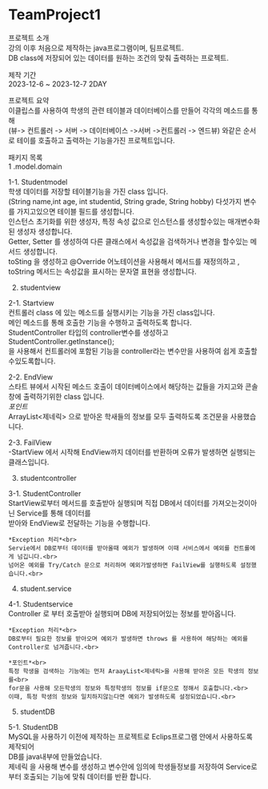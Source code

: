 # TeamProject1
프로젝트 소개 <br>
강의 이후 처음으로 제작하는 java프로그램이며, 팀프로젝트.<br>
DB class에 저장되어 있는 데이터를 원하는 조건의 맞춰 출력하는 프로젝트.<br>

제작 기간<br>
2023-12-6 ~ 2023-12-7 2DAY<br>

프로젝트 요약<br>
이클립스를 사용하여  학생의 관련 테이블과 데이터베이스를 만들어 각각의 메소드를 통해  <br>
(뷰-> 컨트롤러 -> 서버 -> 데이터베이스 ->서버 ->컨트롤러 -> 엔드뷰) 와같은 순서로 테이를 호출하고 출력하는 기능을가진 프로젝트입니다.<br>



패키지 목록<br>
1 .model.domain<br>

1-1. Studentmodel<br>
    학생 데이터를 저장할 테이블기능을 가진 class 입니다.<br>
    (String name,int age, int studentid, String grade, String hobby) 다섯가지 변수를 가지고있으면 테이블 필드를 생성합니다.<br>
    인스턴스 초기화를 위한 생성자, 특정 속성 값으로 인스턴스를 생성할수있는 매개변수화된 생성자 생성합니다.<br>
    Getter, Setter 를 생성하여 다른 클래스에서 속성값을 검색하거나 변경을 할수있는 메서드 생성합니다.<br>
    toSting 을 생성하고 @Override 어노테이션을 사용해서 메서드를 재정의하고 , toString 메서드는 속성값을 표시하는 문자열 표현을 생성합니다. <br>

2. studentview<br>

2-1. Startview<br>
    컨트롤러 class 에 있는 메소드를 실행시키는 기능을 가진 class입니다.<br>
    메인 메소드를 통해 호출한 기능을 수행하고 출력하도록 합니다.<br>
    StudentController 타입의 controller변수를 생성하고 StudentController.getInstance(); <br>
    을 사용해서 컨트롤러에 포함된 기능을 controller라는 변수만을 사용하여 쉽게 호출할수있도록합니다.<br>

2-2. EndView<br>
    스타트 뷰에서 시작된 메소드 호출이 데이터베이스에서 해당하는 값들을 가지고와 콘솔창에 출력하기위한 class 입니다.<br>
    *포인트* <br>
    ArrayList<제네릭> 으로 받아온 학새들의 정보를 모두 출력하도록 조건문을 사용했습니다.<br>

2-3. FailView<br>
    -StartView 에서 시작해 EndView까지 데이터를 반환하며 오류가 발생하면 실행되는 클래스입니다.<br>

3. studentcontroller<br>

3-1. StudentController<br>
    StartView로부터 메서드를 호출받아 실행되며 직접 DB에서 데이터를 가져오는것이아닌 Service를 통해 데이터를 <br>
    받아와 EndView로 전달하는 기능을 수행합니다.<br>

    *Exception 처리*<br>
    Servie에서 DB로부터 데이터를 받아올때 예외가 발생하며 이때 서비스에서 예외를 컨트롤에게 넘깁니다.<br>
    넘어온 예외를 Try/Catch 문으로 처리하며 예외가발생하면 FailView를 실행하도록 설정했습니다.<br>


4. student.service<br>

4-1. Studentservice<br>
    Controller 로 부터 호출받아 실행되며 DB에 저장되어있는 정보를 받아옵니다.<br>

    *Exception 처리*<br>
    DB로부터 필요한 정보를 받아오며 예외가 발생하면 throws 를 사용하여 해당하는 예외를 Controller로 넘겨줍니다.<br>

    *포인트*<br>
    특정 학생을 검색하는 기능에는 먼저 AraayList<제네릭>을 사용해 받아온 모든 학생의 정보를<br>
    for문을 사용해 모든학생의 정보와 특정학생의 정보를 if문으로 정해서 호출합니다.<br>
    이때, 특정 학생의 정보와 일치하지않는다면 예외가 발생하도록 설정되었습니다.<br>


5. studentDB<br>

5-1. StudentDB<br>
    MySQL을 사용하기 이전에 제작하는 프로젝트로 Eclips프로그램 안에서 사용하도록 제작되어<br>
    DB를 java내부에 만들었습니다.<br>
    제네릭 을 사용해 변수를 생성하고 변수안에 임의에 학생들정보를 저장하여 Service로부터 호출되는 기능에 맞춰 데이터를 반환 합니다.<br>














